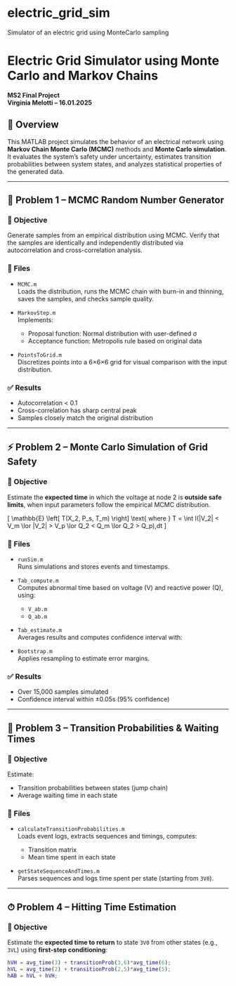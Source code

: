 # electric_grid_sim
Simulator of an electric grid using MonteCarlo sampling 
# Electric Grid Simulator using Monte Carlo and Markov Chains  
**MS2 Final Project**  
**Virginia Melotti – 16.01.2025**

## 🧠 Overview

This MATLAB project simulates the behavior of an electrical network using **Markov Chain Monte Carlo (MCMC)** methods and **Monte Carlo simulation**. It evaluates the system’s safety under uncertainty, estimates transition probabilities between system states, and analyzes statistical properties of the generated data.

---

## 🧩 Problem 1 – MCMC Random Number Generator

### 🎯 Objective
Generate samples from an empirical distribution using MCMC. Verify that the samples are identically and independently distributed via autocorrelation and cross-correlation analysis.

### 📂 Files
- `MCMC.m`  
  Loads the distribution, runs the MCMC chain with burn-in and thinning, saves the samples, and checks sample quality.

- `MarkovStep.m`  
  Implements:
  - Proposal function: Normal distribution with user-defined σ
  - Acceptance function: Metropolis rule based on original data

- `PointsToGrid.m`  
  Discretizes points into a 6×6×6 grid for visual comparison with the input distribution.

### ✅ Results
- Autocorrelation < 0.1
- Cross-correlation has sharp central peak
- Samples closely match the original distribution

---

## ⚡ Problem 2 – Monte Carlo Simulation of Grid Safety

### 🎯 Objective
Estimate the **expected time** in which the voltage at node 2 is **outside safe limits**, when input parameters follow the empirical MCMC distribution.

\[
\mathbb{E} \left[ T(X_2, P_s, T_m) \right] \text{ where } T = \int I(|V_2| < V_m \lor |V_2| > V_p \lor Q_2 < Q_m \lor Q_2 > Q_p)\,dt
\]

### 📂 Files
- `runSim.m`  
  Runs simulations and stores events and timestamps.

- `Tab_compute.m`  
  Computes abnormal time based on voltage (V) and reactive power (Q), using:
  - `V_ab.m`
  - `Q_ab.m`

- `Tab_estimate.m`  
  Averages results and computes confidence interval with:

- `Bootstrap.m`  
  Applies resampling to estimate error margins.

### ✅ Results
- Over 15,000 samples simulated
- Confidence interval within ±0.05s (95% confidence)

---

## 🔁 Problem 3 – Transition Probabilities & Waiting Times

### 🎯 Objective
Estimate:
- Transition probabilities between states (jump chain)
- Average waiting time in each state

### 📂 Files
- `calculateTransitionProbabilities.m`  
  Loads event logs, extracts sequences and timings, computes:
  - Transition matrix
  - Mean time spent in each state

- `getStateSequenceAndTimes.m`  
  Parses sequences and logs time spent per state (starting from `3V0`).

---

## ⏱ Problem 4 – Hitting Time Estimation

### 🎯 Objective
Estimate the **expected time to return** to state `3V0` from other states (e.g., `3VL`) using **first-step conditioning**:

```matlab
hVH = avg_time(3) + transitionProb(3,6)*avg_time(6);
hVL = avg_time(2) + transitionProb(2,5)*avg_time(5);
hAB = hVL + hVH;
